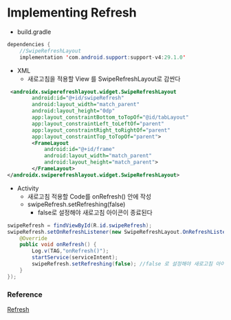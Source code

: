 # Implementing Refresh

* build.gradle

```java
dependencies {
    //SwipeRefreshLayout
    implementation 'com.android.support:support-v4:29.1.0'
```

* XML
  * 새로고침을 적용할 View 를 SwipeRefreshLayout로 감싼다

```xml
 <androidx.swiperefreshlayout.widget.SwipeRefreshLayout
        android:id="@+id/swipeRefresh"
        android:layout_width="match_parent"
        android:layout_height="0dp"
        app:layout_constraintBottom_toTopOf="@id/tabLayout"
        app:layout_constraintLeft_toLeftOf="parent"
        app:layout_constraintRight_toRightOf="parent"
        app:layout_constraintTop_toTopOf="parent">
        <FrameLayout
            android:id="@+id/frame"
            android:layout_width="match_parent"
            android:layout_height="match_parent">
        </FrameLayout>
</androidx.swiperefreshlayout.widget.SwipeRefreshLayout>
```

* Activity
  * 새로고침 적용할 Code를 onRefresh() 안에 작성
  * swipeRefresh.setRefreshing(false) 
    * false로 설정해야 새로고침 아이콘이 종료된다

```java
swipeRefresh = findViewById(R.id.swipeRefresh);
swipeRefresh.setOnRefreshListener(new SwipeRefreshLayout.OnRefreshListener() {
    @Override
    public void onRefresh() {
        Log.v(TAG,"onRefresh()");
        startService(serviceIntent);
        swipeRefresh.setRefreshing(false); //false 로 설정해야 새로고침 아이콘이 종료된다
    }
});
```

### Reference

[Refresh](https://guides.codepath.com/android/Implementing-Pull-to-Refresh-Guide)

